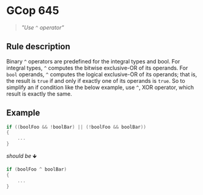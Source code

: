 ﻿# GCop 645

> *"Use `^` operator"*

## Rule description

Binary `^` operators are predefined for the integral types and bool. For integral types, `^` computes the bitwise exclusive-OR of its operands. For `bool` operands, `^` computes the logical exclusive-OR of its operands; that is, the result is `true` if and only if exactly one of its operands is `true`. So to simplify an if condition like the below example, use `^`, XOR operator, which result is exactly the same.

## Example

```csharp
if ((boolFoo && !boolBar) || (!boolFoo && boolBar))
{
    ...
}
```

*should be* 🡻

```csharp
if (boolFoo ^ boolBar)
{
    ...
}
```
